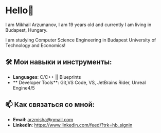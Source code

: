 # Hello👋

I am Mikhail Arzumanov, I am 19 years old and currently I am living in Budapest, Hungary. 

I am studying Computer Science Engineering in Budapest University of Technology and Economics!

## 🛠️ Мои навыки и инструменты:
- **Languages**: C/C++ || Blueprints
- ** Developer Tools**: Git,VS Code, VS, JetBrains Rider, Unreal Engine4/5

## 📫 Как связаться со мной:
- **Email**: arzmisha@gmail.com
- **LinkedIn**: https://www.linkedin.com/feed/?trk=hb_signin

